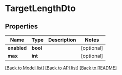 # TargetLengthDto

## Properties
Name | Type | Description | Notes
------------ | ------------- | ------------- | -------------
**enabled** | **bool** |  | [optional] 
**max** | **int** |  | [optional] 

[[Back to Model list]](../README.md#documentation-for-models) [[Back to API list]](../README.md#documentation-for-api-endpoints) [[Back to README]](../README.md)


